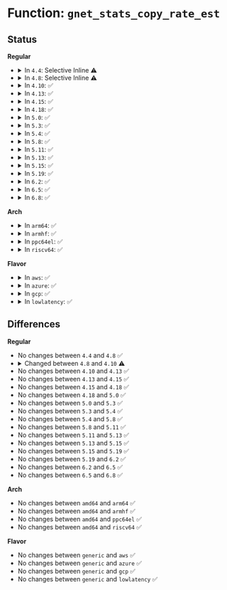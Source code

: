 # Function: <code>gnet_stats_copy_rate_est</code>

## Status
<b>Regular</b>
<ul>
<li>
<details>
<summary>In <code>4.4</code>: Selective Inline ⚠️</summary>

```c
int gnet_stats_copy_rate_est(struct gnet_dump *d, const struct gnet_stats_basic_packed *b, struct gnet_stats_rate_est64 *r);
```

**Collision:** Unique Global

**Inline:** Selective

**Transformation:** False

**Instances:**

```
In net/core/gen_stats.c (ffffffff8170f3a0)
Location: net/core/gen_stats.c:190
Inline: True
Direct callers:
  - net/sched/sch_api.c:tc_fill_qdisc
  - net/sched/act_api.c:tcf_action_copy_stats
```
**Symbols:**

```
ffffffff8170f3a0-ffffffff8170f496: gnet_stats_copy_rate_est (STB_GLOBAL)
```
</details>
</li>
<li>
<details>
<summary>In <code>4.8</code>: Selective Inline ⚠️</summary>

```c
int gnet_stats_copy_rate_est(struct gnet_dump *d, const struct gnet_stats_basic_packed *b, struct gnet_stats_rate_est64 *r);
```

**Collision:** Unique Global

**Inline:** Selective

**Transformation:** False

**Instances:**

```
In net/core/gen_stats.c (ffffffff81776c40)
Location: net/core/gen_stats.c:207
Inline: True
Direct callers:
  - net/sched/sch_api.c:tc_fill_qdisc
  - net/sched/act_api.c:tcf_action_copy_stats
```
**Symbols:**

```
ffffffff81776c40-ffffffff81776d47: gnet_stats_copy_rate_est (STB_GLOBAL)
```
</details>
</li>
<li>
<details>
<summary>In <code>4.10</code>: ✅</summary>

```c
int gnet_stats_copy_rate_est(struct gnet_dump *d, struct net_rate_estimator **rate_est);
```

**Collision:** Unique Global

**Inline:** No

**Transformation:** False

**Instances:**

```
In net/core/gen_stats.c (ffffffff817a3df0)
Location: net/core/gen_stats.c:206
Inline: False
Direct callers:
  - net/sched/sch_api.c:tc_fill_qdisc
  - net/sched/act_api.c:tcf_action_copy_stats
```
**Symbols:**

```
ffffffff817a3df0-ffffffff817a3ee0: gnet_stats_copy_rate_est (STB_GLOBAL)
```
</details>
</li>
<li>
<details>
<summary>In <code>4.13</code>: ✅</summary>

```c
int gnet_stats_copy_rate_est(struct gnet_dump *d, struct net_rate_estimator **rate_est);
```

**Collision:** Unique Global

**Inline:** No

**Transformation:** False

**Instances:**

```
In net/core/gen_stats.c (ffffffff817c1f40)
Location: net/core/gen_stats.c:206
Inline: False
Direct callers:
  - net/sched/sch_api.c:tc_fill_qdisc
  - net/sched/act_api.c:tcf_action_copy_stats
```
**Symbols:**

```
ffffffff817c1f40-ffffffff817c2030: gnet_stats_copy_rate_est (STB_GLOBAL)
```
</details>
</li>
<li>
<details>
<summary>In <code>4.15</code>: ✅</summary>

```c
int gnet_stats_copy_rate_est(struct gnet_dump *d, struct net_rate_estimator **rate_est);
```

**Collision:** Unique Global

**Inline:** No

**Transformation:** False

**Instances:**

```
In net/core/gen_stats.c (ffffffff8183b940)
Location: net/core/gen_stats.c:206
Inline: False
Direct callers:
  - net/sched/sch_api.c:tc_fill_qdisc
  - net/sched/act_api.c:tcf_action_copy_stats
```
**Symbols:**

```
ffffffff8183b940-ffffffff8183ba30: gnet_stats_copy_rate_est (STB_GLOBAL)
```
</details>
</li>
<li>
<details>
<summary>In <code>4.18</code>: ✅</summary>

```c
int gnet_stats_copy_rate_est(struct gnet_dump *d, struct net_rate_estimator **rate_est);
```

**Collision:** Unique Global

**Inline:** No

**Transformation:** False

**Instances:**

```
In net/core/gen_stats.c (ffffffff81885fb0)
Location: net/core/gen_stats.c:218
Inline: False
Direct callers:
  - net/sched/sch_api.c:tc_fill_qdisc
  - net/sched/act_api.c:tcf_action_copy_stats
```
**Symbols:**

```
ffffffff81885fb0-ffffffff818860a0: gnet_stats_copy_rate_est (STB_GLOBAL)
```
</details>
</li>
<li>
<details>
<summary>In <code>5.0</code>: ✅</summary>

```c
int gnet_stats_copy_rate_est(struct gnet_dump *d, struct net_rate_estimator **rate_est);
```

**Collision:** Unique Global

**Inline:** No

**Transformation:** False

**Instances:**

```
In net/core/gen_stats.c (ffffffff818a6840)
Location: net/core/gen_stats.c:253
Inline: False
Direct callers:
  - net/sched/sch_api.c:tc_fill_qdisc
  - net/sched/act_api.c:tcf_action_copy_stats
```
**Symbols:**

```
ffffffff818a6840-ffffffff818a6930: gnet_stats_copy_rate_est (STB_GLOBAL)
```
</details>
</li>
<li>
<details>
<summary>In <code>5.3</code>: ✅</summary>

```c
int gnet_stats_copy_rate_est(struct gnet_dump *d, struct net_rate_estimator **rate_est);
```

**Collision:** Unique Global

**Inline:** No

**Transformation:** False

**Instances:**

```
In net/core/gen_stats.c (ffffffff818f1cb0)
Location: net/core/gen_stats.c:249
Inline: False
Direct callers:
  - net/sched/sch_api.c:tc_fill_qdisc
  - net/sched/act_api.c:tcf_action_copy_stats
```
**Symbols:**

```
ffffffff818f1cb0-ffffffff818f1da0: gnet_stats_copy_rate_est (STB_GLOBAL)
```
</details>
</li>
<li>
<details>
<summary>In <code>5.4</code>: ✅</summary>

```c
int gnet_stats_copy_rate_est(struct gnet_dump *d, struct net_rate_estimator **rate_est);
```

**Collision:** Unique Global

**Inline:** No

**Transformation:** False

**Instances:**

```
In net/core/gen_stats.c (ffffffff81923c00)
Location: net/core/gen_stats.c:249
Inline: False
Direct callers:
  - net/sched/sch_api.c:tc_fill_qdisc
  - net/sched/act_api.c:tcf_action_copy_stats
```
**Symbols:**

```
ffffffff81923c00-ffffffff81923cf0: gnet_stats_copy_rate_est (STB_GLOBAL)
```
</details>
</li>
<li>
<details>
<summary>In <code>5.8</code>: ✅</summary>

```c
int gnet_stats_copy_rate_est(struct gnet_dump *d, struct net_rate_estimator **rate_est);
```

**Collision:** Unique Global

**Inline:** No

**Transformation:** False

**Instances:**

```
In net/core/gen_stats.c (ffffffff819f7510)
Location: net/core/gen_stats.c:253
Inline: False
Direct callers:
  - net/sched/sch_api.c:tc_fill_qdisc
  - net/sched/act_api.c:tcf_action_copy_stats
```
**Symbols:**

```
ffffffff819f7510-ffffffff819f75ff: gnet_stats_copy_rate_est (STB_GLOBAL)
```
</details>
</li>
<li>
<details>
<summary>In <code>5.11</code>: ✅</summary>

```c
int gnet_stats_copy_rate_est(struct gnet_dump *d, struct net_rate_estimator **rate_est);
```

**Collision:** Unique Global

**Inline:** No

**Transformation:** False

**Instances:**

```
In net/core/gen_stats.c (ffffffff819f6f80)
Location: net/core/gen_stats.c:253
Inline: False
Direct callers:
  - net/sched/sch_api.c:tc_fill_qdisc
  - net/sched/act_api.c:tcf_action_copy_stats
```
**Symbols:**

```
ffffffff819f6f80-ffffffff819f706f: gnet_stats_copy_rate_est (STB_GLOBAL)
```
</details>
</li>
<li>
<details>
<summary>In <code>5.13</code>: ✅</summary>

```c
int gnet_stats_copy_rate_est(struct gnet_dump *d, struct net_rate_estimator **rate_est);
```

**Collision:** Unique Global

**Inline:** No

**Transformation:** False

**Instances:**

```
In net/core/gen_stats.c (ffffffff819dd100)
Location: net/core/gen_stats.c:253
Inline: False
Direct callers:
  - net/sched/sch_api.c:tc_fill_qdisc
  - net/sched/act_api.c:tcf_action_copy_stats
```
**Symbols:**

```
ffffffff819dd100-ffffffff819dd1f1: gnet_stats_copy_rate_est (STB_GLOBAL)
```
</details>
</li>
<li>
<details>
<summary>In <code>5.15</code>: ✅</summary>

```c
int gnet_stats_copy_rate_est(struct gnet_dump *d, struct net_rate_estimator **rate_est);
```

**Collision:** Unique Global

**Inline:** No

**Transformation:** False

**Instances:**

```
In net/core/gen_stats.c (ffffffff81a8d390)
Location: net/core/gen_stats.c:253
Inline: False
Direct callers:
  - net/sched/sch_api.c:tc_fill_qdisc
  - net/sched/act_api.c:tcf_action_copy_stats
```
**Symbols:**

```
ffffffff81a8d390-ffffffff81a8d481: gnet_stats_copy_rate_est (STB_GLOBAL)
```
</details>
</li>
<li>
<details>
<summary>In <code>5.19</code>: ✅</summary>

```c
int gnet_stats_copy_rate_est(struct gnet_dump *d, struct net_rate_estimator **rate_est);
```

**Collision:** Unique Global

**Inline:** No

**Transformation:** False

**Instances:**

```
In net/core/gen_stats.c (ffffffff81c02d50)
Location: net/core/gen_stats.c:308
Inline: False
Direct callers:
  - net/sched/sch_api.c:tc_fill_qdisc
  - net/sched/act_api.c:tcf_action_copy_stats
```
**Symbols:**

```
ffffffff81c02d50-ffffffff81c02e68: gnet_stats_copy_rate_est (STB_GLOBAL)
```
</details>
</li>
<li>
<details>
<summary>In <code>6.2</code>: ✅</summary>

```c
int gnet_stats_copy_rate_est(struct gnet_dump *d, struct net_rate_estimator **rate_est);
```

**Collision:** Unique Global

**Inline:** No

**Transformation:** False

**Instances:**

```
In net/core/gen_stats.c (ffffffff81db2710)
Location: net/core/gen_stats.c:308
Inline: False
Direct callers:
  - net/sched/sch_api.c:tc_fill_qdisc
  - net/sched/act_api.c:tcf_action_copy_stats
```
**Symbols:**

```
ffffffff81db2710-ffffffff81db2828: gnet_stats_copy_rate_est (STB_GLOBAL)
```
</details>
</li>
<li>
<details>
<summary>In <code>6.5</code>: ✅</summary>

```c
int gnet_stats_copy_rate_est(struct gnet_dump *d, struct net_rate_estimator **rate_est);
```

**Collision:** Unique Global

**Inline:** No

**Transformation:** False

**Instances:**

```
In net/core/gen_stats.c (ffffffff81e22ce0)
Location: net/core/gen_stats.c:308
Inline: False
Direct callers:
  - net/sched/sch_api.c:tc_fill_qdisc
  - net/sched/act_api.c:tcf_action_copy_stats
```
**Symbols:**

```
ffffffff81e22ce0-ffffffff81e22df8: gnet_stats_copy_rate_est (STB_GLOBAL)
```
</details>
</li>
<li>
<details>
<summary>In <code>6.8</code>: ✅</summary>

```c
int gnet_stats_copy_rate_est(struct gnet_dump *d, struct net_rate_estimator **rate_est);
```

**Collision:** Unique Global

**Inline:** No

**Transformation:** False

**Instances:**

```
In net/core/gen_stats.c (ffffffff81ee0c20)
Location: net/core/gen_stats.c:308
Inline: False
Direct callers:
  - net/sched/sch_api.c:tc_fill_qdisc
  - net/sched/act_api.c:tcf_action_copy_stats
```
**Symbols:**

```
ffffffff81ee0c20-ffffffff81ee0d38: gnet_stats_copy_rate_est (STB_GLOBAL)
```
</details>
</li>
</ul>
<b>Arch</b>
<ul>
<li>
<details>
<summary>In <code>arm64</code>: ✅</summary>

```c
int gnet_stats_copy_rate_est(struct gnet_dump *d, struct net_rate_estimator **rate_est);
```

**Collision:** Unique Global

**Inline:** No

**Transformation:** False

**Instances:**

```
In net/core/gen_stats.c (ffff800010bbf158)
Location: net/core/gen_stats.c:249
Inline: False
Direct callers:
  - net/sched/sch_api.c:tc_fill_qdisc
  - net/sched/act_api.c:tcf_action_copy_stats
```
**Symbols:**

```
ffff800010bbf158-ffff800010bbf274: gnet_stats_copy_rate_est (STB_GLOBAL)
```
</details>
</li>
<li>
<details>
<summary>In <code>armhf</code>: ✅</summary>

```c
int gnet_stats_copy_rate_est(struct gnet_dump *d, struct net_rate_estimator **rate_est);
```

**Collision:** Unique Global

**Inline:** No

**Transformation:** False

**Instances:**

```
In net/core/gen_stats.c (c0cdada0)
Location: net/core/gen_stats.c:249
Inline: False
Direct callers:
  - net/sched/sch_api.c:tc_fill_qdisc
  - net/sched/act_api.c:tcf_action_copy_stats
```
**Symbols:**

```
c0cdada0-c0cdaf00: gnet_stats_copy_rate_est (STB_GLOBAL)
```
</details>
</li>
<li>
<details>
<summary>In <code>ppc64el</code>: ✅</summary>

```c
int gnet_stats_copy_rate_est(struct gnet_dump *d, struct net_rate_estimator **rate_est);
```

**Collision:** Unique Global

**Inline:** No

**Transformation:** False

**Instances:**

```
In net/core/gen_stats.c (c000000000c985b0)
Location: net/core/gen_stats.c:249
Inline: False
Direct callers:
  - net/sched/sch_api.c:tc_fill_qdisc
  - net/sched/act_api.c:tcf_action_copy_stats
```
**Symbols:**

```
c000000000c985b0-c000000000c98740: gnet_stats_copy_rate_est (STB_GLOBAL)
```
</details>
</li>
<li>
<details>
<summary>In <code>riscv64</code>: ✅</summary>

```c
int gnet_stats_copy_rate_est(struct gnet_dump *d, struct net_rate_estimator **rate_est);
```

**Collision:** Unique Global

**Inline:** No

**Transformation:** False

**Instances:**

```
In net/core/gen_stats.c (ffffffe00074ce26)
Location: net/core/gen_stats.c:249
Inline: False
Direct callers:
  - net/sched/sch_api.c:tc_fill_qdisc
  - net/sched/act_api.c:tcf_action_copy_stats
```
**Symbols:**

```
ffffffe00074ce26-ffffffe00074cef4: gnet_stats_copy_rate_est (STB_GLOBAL)
```
</details>
</li>
</ul>
<b>Flavor</b>
<ul>
<li>
<details>
<summary>In <code>aws</code>: ✅</summary>

```c
int gnet_stats_copy_rate_est(struct gnet_dump *d, struct net_rate_estimator **rate_est);
```

**Collision:** Unique Global

**Inline:** No

**Transformation:** False

**Instances:**

```
In net/core/gen_stats.c (ffffffff818c3c00)
Location: net/core/gen_stats.c:249
Inline: False
Direct callers:
  - net/sched/sch_api.c:tc_fill_qdisc
  - net/sched/act_api.c:tcf_action_copy_stats
```
**Symbols:**

```
ffffffff818c3c00-ffffffff818c3cf0: gnet_stats_copy_rate_est (STB_GLOBAL)
```
</details>
</li>
<li>
<details>
<summary>In <code>azure</code>: ✅</summary>

```c
int gnet_stats_copy_rate_est(struct gnet_dump *d, struct net_rate_estimator **rate_est);
```

**Collision:** Unique Global

**Inline:** No

**Transformation:** False

**Instances:**

```
In net/core/gen_stats.c (ffffffff8187db40)
Location: net/core/gen_stats.c:249
Inline: False
Direct callers:
  - net/sched/sch_api.c:tc_fill_qdisc
  - net/sched/act_api.c:tcf_action_copy_stats
```
**Symbols:**

```
ffffffff8187db40-ffffffff8187dc30: gnet_stats_copy_rate_est (STB_GLOBAL)
```
</details>
</li>
<li>
<details>
<summary>In <code>gcp</code>: ✅</summary>

```c
int gnet_stats_copy_rate_est(struct gnet_dump *d, struct net_rate_estimator **rate_est);
```

**Collision:** Unique Global

**Inline:** No

**Transformation:** False

**Instances:**

```
In net/core/gen_stats.c (ffffffff81914c00)
Location: net/core/gen_stats.c:249
Inline: False
Direct callers:
  - net/sched/sch_api.c:tc_fill_qdisc
  - net/sched/act_api.c:tcf_action_copy_stats
```
**Symbols:**

```
ffffffff81914c00-ffffffff81914cf0: gnet_stats_copy_rate_est (STB_GLOBAL)
```
</details>
</li>
<li>
<details>
<summary>In <code>lowlatency</code>: ✅</summary>

```c
int gnet_stats_copy_rate_est(struct gnet_dump *d, struct net_rate_estimator **rate_est);
```

**Collision:** Unique Global

**Inline:** No

**Transformation:** False

**Instances:**

```
In net/core/gen_stats.c (ffffffff81935dd0)
Location: net/core/gen_stats.c:249
Inline: False
Direct callers:
  - net/sched/sch_api.c:tc_fill_qdisc
  - net/sched/act_api.c:tcf_action_copy_stats
```
**Symbols:**

```
ffffffff81935dd0-ffffffff81935ec0: gnet_stats_copy_rate_est (STB_GLOBAL)
```
</details>
</li>
</ul>

## Differences
<b>Regular</b>
<ul>
<li>
No changes between <code>4.4</code> and <code>4.8</code> ✅
</li>
<li>
<details>
<summary>Changed between <code>4.8</code> and <code>4.10</code> ⚠️</summary>
<ul>
<li>
<b>Param added. </b>
<code>struct net_rate_estimator **rate_est</code>
</li>
<li>
<b>Param removed. </b>
<code>const struct gnet_stats_basic_packed *b</code>
</li>
<li>
<b>Param removed. </b>
<code>struct gnet_stats_rate_est64 *r</code>
</li>
</ul>
</details>
</li>
<li>
No changes between <code>4.10</code> and <code>4.13</code> ✅
</li>
<li>
No changes between <code>4.13</code> and <code>4.15</code> ✅
</li>
<li>
No changes between <code>4.15</code> and <code>4.18</code> ✅
</li>
<li>
No changes between <code>4.18</code> and <code>5.0</code> ✅
</li>
<li>
No changes between <code>5.0</code> and <code>5.3</code> ✅
</li>
<li>
No changes between <code>5.3</code> and <code>5.4</code> ✅
</li>
<li>
No changes between <code>5.4</code> and <code>5.8</code> ✅
</li>
<li>
No changes between <code>5.8</code> and <code>5.11</code> ✅
</li>
<li>
No changes between <code>5.11</code> and <code>5.13</code> ✅
</li>
<li>
No changes between <code>5.13</code> and <code>5.15</code> ✅
</li>
<li>
No changes between <code>5.15</code> and <code>5.19</code> ✅
</li>
<li>
No changes between <code>5.19</code> and <code>6.2</code> ✅
</li>
<li>
No changes between <code>6.2</code> and <code>6.5</code> ✅
</li>
<li>
No changes between <code>6.5</code> and <code>6.8</code> ✅
</li>
</ul>
<b>Arch</b>
<ul>
<li>
No changes between <code>amd64</code> and <code>arm64</code> ✅
</li>
<li>
No changes between <code>amd64</code> and <code>armhf</code> ✅
</li>
<li>
No changes between <code>amd64</code> and <code>ppc64el</code> ✅
</li>
<li>
No changes between <code>amd64</code> and <code>riscv64</code> ✅
</li>
</ul>
<b>Flavor</b>
<ul>
<li>
No changes between <code>generic</code> and <code>aws</code> ✅
</li>
<li>
No changes between <code>generic</code> and <code>azure</code> ✅
</li>
<li>
No changes between <code>generic</code> and <code>gcp</code> ✅
</li>
<li>
No changes between <code>generic</code> and <code>lowlatency</code> ✅
</li>
</ul>
